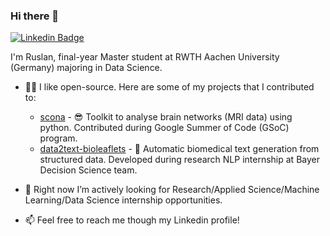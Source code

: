 ### Hi there 👋

[![Linkedin Badge](https://img.shields.io/badge/-LinkedIn-0e76a8?style=flat-square&logo=Linkedin&logoColor=white)](https://www.linkedin.com/in/ruslanyermakov/)

I'm Ruslan, final-year Master student at RWTH Aachen University (Germany) majoring in Data Science. 


- 👨‍💻 I like open-source. Here are some of my projects that I contributed to:
  * [scona](https://github.com/WhitakerLab/scona) - 😎 Toolkit to analyse brain networks (MRI data) using python. Contributed during Google Summer of Code (GSoC) program. 
  * [data2text-bioleaflets](https://github.com/bayer-science-for-a-better-life/data2text-bioleaflets) - 🔎 Automatic biomedical text generation from structured data. Developed during research NLP internship at Bayer Decision Science team.

- 👯 Right now I’m actively looking for Research/Applied Science/Machine Learning/Data Science internship opportunities.
- 📫 Feel free to reach me though my Linkedin profile!

<!--
**wingedRuslan/wingedRuslan** is a ✨ _special_ ✨ repository because its `README.md` (this file) appears on your GitHub profile.

Here are some ideas to get you started:

- 🔭 I’m currently working on ...
- 🌱 I’m currently learning ...
- 👯 I’m looking to collaborate on ...
- 🤔 I’m looking for help with ...
- 💬 Ask me about ...
- 📫 How to reach me: ...
- 😄 Pronouns: ...
- ⚡ Fun fact: ...


# - 🔭 I’m currently working on Computer Vision, image/video synthesis. 
# 

-->


<!--

**Talking about Personal Stuffs:**

- 👨🏻‍💻 I’m currently working on something cool;
- 🚀 I’m currently learning Data Structures and Algorithms ;
- 💬 Ask me about anything, I am happy to help;
- 📝 I regulary write articles on;
- 📫 How to reach me: ga
- 📝 [Resume](https:/Resume.pdf).

📈 **My GitHub Stats:**

<p>
  <img height="180em" src="https://github-readme-stats.vercel.app/api?username=&show_icons=true&hide_border=true&&count_private=true&include_all_commits=true" />
  <img height="180em" src="https://github-readme-stats.vercel.app/api/top-langs/?username=&exclude_repo=KNN-Image-Classification&show_icons=true&hide_border=true&layout=compact&langs_count=8"/>
</p>
-->
